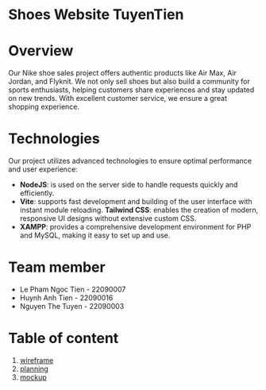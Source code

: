 # Shoes Website TuyenTien

# Overview
Our Nike shoe sales project offers authentic products like Air Max, Air Jordan, and Flyknit. We not only sell shoes but also build a community for sports enthusiasts, helping customers share experiences and stay updated on new trends. With excellent customer service, we ensure a great shopping experience.

# Technologies
Our project utilizes advanced technologies to ensure optimal performance and user experience:
  - **NodeJS**: is used on the server side to handle requests quickly and efficiently.
  - **Vite**: supports fast development and building of the user interface with instant module reloading.
    **Tailwind CSS**: enables the creation of modern, responsive UI designs without extensive custom CSS.
  - **XAMPP**: provides a comprehensive development environment for PHP and MySQL, making it easy to set up and use.

# Team member

- Le Pham Ngoc Tien - 22090007
- Huynh Anh Tien - 22090016
- Nguyen The Tuyen - 22090003

# Table of content

1. [wireframe](./wireframe/README.md)
2. [planning](./planning/README.md)
3. [mockup](./mockup/)
